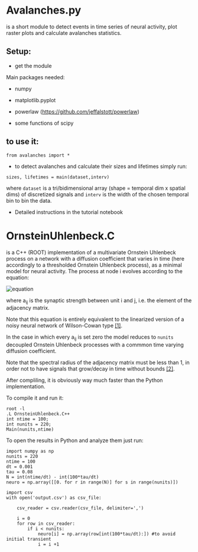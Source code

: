 # Avalanches.py 
is a short module to detect events in time series of neural activity, plot raster plots and  calculate avalanches statistics.


## Setup:

- get the module

Main packages needed:

- numpy

- matplotlib.pyplot

- powerlaw (https://github.com/jeffalstott/powerlaw)

- some functions of scipy

## to use it: 


```from avalanches import * ```

- to detect avalanches and calculate their sizes and lifetimes simply run:

```
sizes, lifetimes = main(dataset,interv)
```
   where ```dataset``` is a tri/bidimensional array (shape = temporal dim x spatial dims) of discretized signals and ```interv``` is the width of the chosen temporal bin to bin the data.
   
- Detailed instructions in the tutorial notebook

# OrnsteinUhlenbeck.C
is a C++ (ROOT) implementation of a multivariate Ornstein Uhlenbeck process on a network with a diffusion coefficient that varies in time (here accordingly to a thresholded Ornstein Uhlenbeck process), as a minimal model for neural activity. The process at node i evolves according to the equation:

![equation](http://www.sciweavers.org/download/Tex2Img_1599317888.jpg)

where a<sub>ij</sub> is the synaptic strength between unit i and j, i.e. the element of the adjacency matrix. 

Note that this equation is entirely equivalent to the linearized version of a noisy neural network of Wilson-Cowan type [[1]](https://seis.bristol.ac.uk/~sb15704/papers/267384.pdf).

In the case in which every a<sub>ij</sub> is set zero the model reduces to ```nunits``` decoupled Ornstein Uhlenbeck processes with a commmon time varying diffusion coefficient.

Note that the spectral radius of the adjacency matrix must be less than 1, in order not to have signals that grow/decay in time without bounds [[2]](https://arxiv.org/pdf/2007.07447.pdf). 

After compliling, it is obviously way much faster than the Python implementation.

To compile it and run it:

```
root -l
.L OrnsteinUhlenbeck.C++
int ntime = 100;
int nunits = 220;
Main(nunits,ntime)
```
To open the results in Python and analyze them just run:

```
import numpy as np
nunits = 220
ntime = 100
dt = 0.001
tau = 0.08
N = int(ntime/dt) - int(100*tau/dt)
neuro = np.array([[0. for r in range(N)] for s in range(nunits)])

import csv
with open('output.csv') as csv_file:
    
    csv_reader = csv.reader(csv_file, delimiter=',')

    i = 0
    for row in csv_reader:
        if i < nunits:
            neuro[i] = np.array(row[int(100*tau/dt):]) #to avoid initial transient
            i = i +1
            
```






